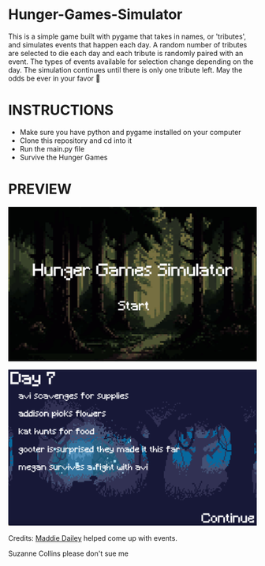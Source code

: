 # Hunger-Games-Simulator
This is a simple game built with pygame that takes in names, or 'tributes', and simulates events that happen each day. A random number of tributes are selected to die each day and each tribute is randomly paired with an event. The types of events available for selection change depending on the day. The simulation continues until there is only one tribute left. May the odds be ever in your favor 🌲

# INSTRUCTIONS
- Make sure you have python and pygame installed on your computer
- Clone this repository and cd into it
- Run the main.py file
- Survive the Hunger Games

# PREVIEW
![alt text](https://github.com/winslowchurch/Hunger-Games-Simulator/blob/main/images/title.png)

![alt text](https://github.com/winslowchurch/Hunger-Games-Simulator/blob/main/images/day.png)

Credits:
[Maddie Dailey](https://github.com/maddiedailey) helped come up with events.

Suzanne Collins please don't sue me
